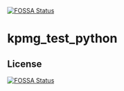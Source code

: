 [![FOSSA Status](https://app.fossa.com/api/projects/git%2Bgithub.com%2Fnice1111hh%2Fkpmg_test_python.svg?type=shield)](https://app.fossa.com/projects/git%2Bgithub.com%2Fnice1111hh%2Fkpmg_test_python?ref=badge_shield)

# kpmg_test_python

## License
[![FOSSA Status](https://app.fossa.com/api/projects/git%2Bgithub.com%2Fnice1111hh%2Fkpmg_test_python.svg?type=large)](https://app.fossa.com/projects/git%2Bgithub.com%2Fnice1111hh%2Fkpmg_test_python?ref=badge_large)